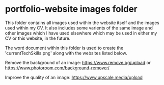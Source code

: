# portfolio-website images folder

This folder contains all images used within the website itself and the images used within my CV. It also includes some varients of the same image and other images which I have used elsewhere which may be used in either my CV or this website, in the future.

The word document within this folder is used to create the 'currentTechSkills.png' along with the websites listed below.

Remove the background of an image: https://www.remove.bg/upload or https://www.photoroom.com/background-remover/ 

Improve the quality of an image: https://www.upscale.media/upload